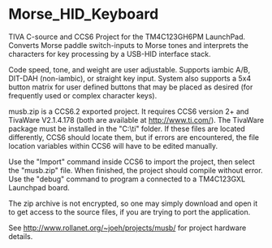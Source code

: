 # Morse_HID_Keyboard
TIVA C-source and CCS6 Project for the TM4C123GH6PM LaunchPad.
Converts Morse paddle switch-inputs to Morse tones and interprets the characters for key processing
by a USB-HID interface stack.

Code speed, tone, and weight are user adjustable.  Supports iambic A/B, DIT-DAH (non-iambic), or straight key input.
System also supports a 5x4 button matrix for user defined buttons that may be placed as desired (for frequently used
or complex character keys).

musb.zip is a CCS6.2 exported project.  It requires CCS6 version 2+ and TivaWare V2.1.4.178 (both are available at http://www.ti.com/).
The TivaWare package must be installed in the "C:\ti\" folder.  If these files are located differently, CCS6 should locate them, but
if errors are encountered, the file location variables within CCS6 will have to be edited manually.

Use the "Import" command inside CCS6 to import the project, then select the "musb.zip" file.  When finished, the project should
compile without error.  Use the "debug" command to program a connected to a TM4C123GXL Launchpad board.

The zip archive is not encrypted, so one may simply download and open it to get access to the source files, if you are trying
to port the application.

See http://www.rollanet.org/~joeh/projects/musb/ for project hardware details.
